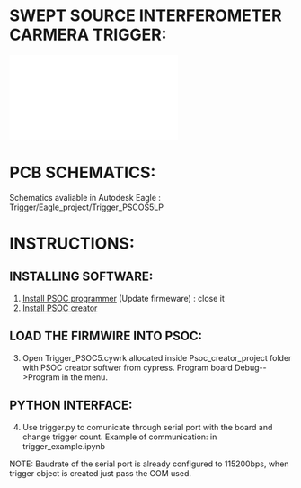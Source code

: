 # SWEPT SOURCE INTERFEROMETER CARMERA TRIGGER:

![swept source interferometer scheme](/images/swept_source.pdf)

# PCB SCHEMATICS:
Schematics avaliable in Autodesk Eagle : Trigger/Eagle_project/Trigger_PSCOS5LP
# INSTRUCTIONS:
## INSTALLING SOFTWARE:
1) [Install PSOC programmer](https://softwaretools.infineon.com/tools/com.ifx.tb.tool.psocprogrammer) (Update firmeware) : close it
2) [Install PSOC creator](https://www.infineon.com/cms/en/design-support/tools/sdk/psoc-software/psoc-creator/)

## LOAD THE FIRMWIRE INTO PSOC:
3) Open Trigger_PSOC5.cywrk allocated inside Psoc_creator_project folder with PSOC creator softwer from cypress. Program board Debug-->Program in the menu.

## PYTHON INTERFACE:
4) Use trigger.py to comunicate through serial port with the board and change trigger count.
Example of communication: in trigger_example.ipynb 

NOTE: Baudrate of the serial port is already configured to 115200bps, when trigger object is created just pass the COM used.